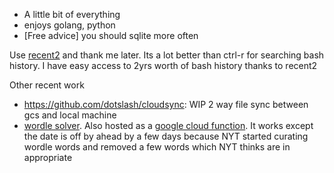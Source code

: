 * A little bit of everything 
* enjoys golang, python
* [Free advice] you should sqlite more often



Use [recent2](https://github.com/dotslash/recent2) and thank me later. Its a lot better than ctrl-r for searching bash history. I have easy access to 2yrs worth of bash history thanks to recent2

Other recent work
* https://github.com/dotslash/cloudsync: WIP 2 way file sync between gcs and local machine   
* [wordle solver](https://gist.github.com/dotslash/6b16117f0cbc3e41cbe61d87cdc3542e). Also hosted as a [google cloud function](https://us-central1-booming-client-211100.cloudfunctions.net/wordle/_cheat?date=2022-03-30). It works except the date is off by ahead by a few days because NYT started curating wordle words and removed a few words which NYT thinks are in appropriate
